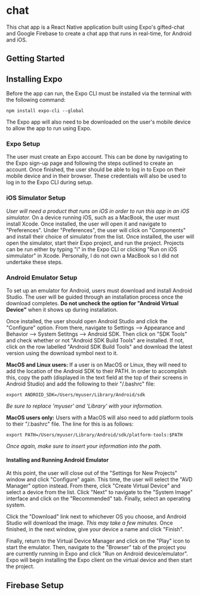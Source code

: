 # chat
This chat app is a React Native application built using Expo's gifted-chat and Google Firebase to create a chat app that runs in real-time, for Android and iOS.

## Getting Started

## Installing Expo
Before the app can run, the Expo CLI must be installed via the terminal with the following command:

`npm install expo-cli --global`

The Expo app will also need to be downloaded on the user's mobile device to allow the app to run using Expo.

### Expo Setup

The user must create an Expo account.  This can be done by navigating to the Expo sign-up page and following the steps outlined to create an account.  Once finished, the user should be able to log in to Expo on their mobile device and in their browser.  These credentials will also be used to log in to the Expo CLI during setup.

### iOS Simulator Setup

_User will need a product that runs on iOS in order to run this app in an iOS simulator._ On a device running iOS, such as a MacBook, the user must install Xcode.  Once installed, the user will open it and navigate to "Preferences".  Under "Preferences", the user will click on "Components" and install their choice of simulator from the list.  Once installed, the user will open the simulator, start their Expo project, and run the project.  Projects can be run either by typing "i" in the Expo CLI or clicking "Run on iOS simmulator" in Xcode.  Personally, I do not own a MacBook so I did not undertake these steps.

### Android Emulator Setup

To set up an emulator for Android, users must download and install Android Studio.  The user will be guided through an installation process once the download completes.  **Do not uncheck the option for "Android Virtual Device"** when it shows up during installation.  

Once installed, the user should open Android Studio and click the "Configure" option.  From there, navigate to Settings --> Appearance and Behavior --> System Setitngs --> Android SDK. Then click on "SDK Tools" and check whether or not "Android SDK Build Tools" are installed.  If not, click on the row labelled "Android SDK Build Tools" and download the latest version using the download symbol next to it.  

**MacOS and Linux users:**  If a user is on MacOS or Linux, they will need to add the location of the Android SDK to their PATH.  In order to accomplish this, copy the path (displayed in the text field at the top of their screens in Android Studio) and add the following to their "/.bashrc" file:

`export ANDROID_SDK=/Users/myuser/Library/Android/sdk`

_Be sure to replace 'myuser' and 'Library' with your information._

**MacOS users only:** Users with a MacOS will also need to add platform tools to their "/.bashrc" file. The line for this is as follows:

`export PATH=/Users/myuser/Library/Android/sdk/platform-tools:$PATH`

_Once again, make sure to insert your information into the path._

#### Installing and Running Android Emulator

At this point, the user will close out of the "Settings for New Projects" window and click "Configure" again.  This time, the user will select the "AVD Manager" option instead.  From there, click "Create Virtual Device" and select a device from the list.  Click "Next" to navigate to the "System Image" interface and click on the "Recommended" tab.  Finally, select an operating system.

Click the "Download" link next to whichever OS you choose, and Android Studio will download the image. _This may take a few minutes._ Once finished, in the next window, give your device a name and click "Finish".

Finally, return to the Virtual Device Manager and click on the "Play" icon to start the emulator. Then, navigate to the "Browser" tab of the project you are currently running in Expo and click "Run on Android device/emulator". Expo will begin installing the Expo client on the virtual device and then start the project.

## Firebase Setup
